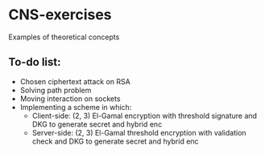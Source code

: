 # CNS-exercises

Examples of theoretical concepts

## To-do list:
- Chosen ciphertext attack on RSA
- Solving path problem
- Moving interaction on sockets
- Implementing a scheme in which:
  * Client-side:
    (2, 3) El-Gamal encryption with threshold signature and DKG to generate secret and hybrid enc
  * Server-side:
    (2, 3) El-Gamal threshold encryption with validation check and DKG to generate secret and hybrid enc
